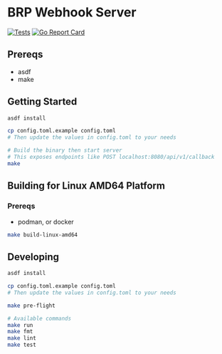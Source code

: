 # BRP Webhook Server

[![Tests](https://github.com/dannyh79/brp-webhook/actions/workflows/test.yml/badge.svg)](https://github.com/dannyh79/brp-webhook/actions/workflows/test.yml)
[![Go Report Card](https://goreportcard.com/badge/github.com/dannyh79/brp-webhook)](https://goreportcard.com/report/github.com/dannyh79/brp-webhook)

## Prereqs

- asdf
- make

## Getting Started

```sh
asdf install

cp config.toml.example config.toml
# Then update the values in config.toml to your needs

# Build the binary then start server
# This exposes endpoints like POST localhost:8080/api/v1/callback
make
```

## Building for Linux AMD64 Platform

### Prereqs

- podman, or docker

```sh
make build-linux-amd64
```

## Developing

```sh
asdf install

cp config.toml.example config.toml
# Then update the values in config.toml to your needs

make pre-flight

# Available commands
make run
make fmt
make lint
make test
```
